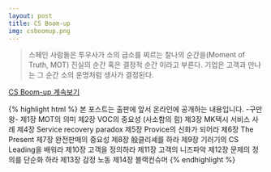 ```yaml
---
layout: post
title: CS Boom-up
img: csboomup.png
---
```


<blockquote>
스페인 사람들은 투우사가 소의 급소를 찌르는 찰나의 순간을(Moment of Truth, MOT)
진실의 순간 혹은 결정적 순간 이라고 부른다. 기업은 고객과 만나는 그 순간 소의 운명처럼 생사가 결정된다.
</blockquote>

<a href="http://naver.me/Fh82zoGZ" class="btn btn-primary btn-sm">CS Boom-up 계속보기</a>

{% highlight html %}
본 포스트는 출판에 앞서 온라인에 공개하는 내용입니다. -구만왕-
제1장 MOT의 의미
제2장 VOC의 중요성 (사소함의 힘)
제3장 MK택시 서비스 사례
제4장 Service recovery paradox
제5장 Provice의 신화가 되어라
제6장 The Present
제7장 완전판매의 중요성
제8장 般클리셰를 하라
제9장 기러기의 CS Leading을 배워라
제10장 고객을 정의하라
제11장 고객의 니즈파악
제12장 문제의 정의를 단순화 하라
제13장 감정 노동
제14장 블랙컨슈머
{% endhighlight %}
